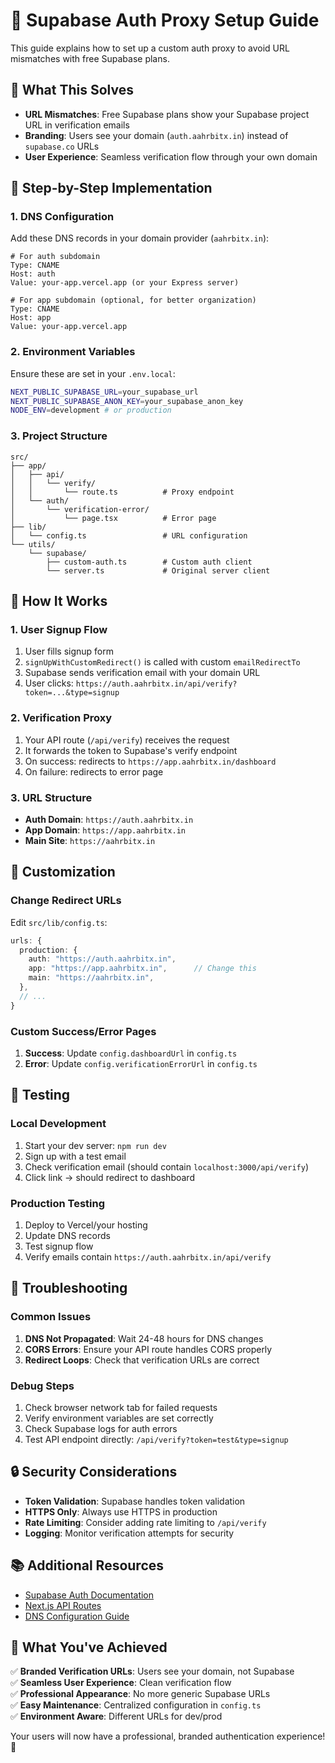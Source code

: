 # 🔐 Supabase Auth Proxy Setup Guide

This guide explains how to set up a custom auth proxy to avoid URL mismatches with free Supabase plans.

## 🎯 What This Solves

- **URL Mismatches**: Free Supabase plans show your Supabase project URL in verification emails
- **Branding**: Users see your domain (`auth.aahrbitx.in`) instead of `supabase.co` URLs
- **User Experience**: Seamless verification flow through your own domain

## 🚀 Step-by-Step Implementation

### 1. DNS Configuration

Add these DNS records in your domain provider (`aahrbitx.in`):

```dns
# For auth subdomain
Type: CNAME
Host: auth
Value: your-app.vercel.app (or your Express server)

# For app subdomain (optional, for better organization)
Type: CNAME
Host: app
Value: your-app.vercel.app
```

### 2. Environment Variables

Ensure these are set in your `.env.local`:

```bash
NEXT_PUBLIC_SUPABASE_URL=your_supabase_url
NEXT_PUBLIC_SUPABASE_ANON_KEY=your_supabase_anon_key
NODE_ENV=development # or production
```

### 3. Project Structure

```
src/
├── app/
│   ├── api/
│   │   └── verify/
│   │       └── route.ts          # Proxy endpoint
│   └── auth/
│       └── verification-error/
│           └── page.tsx          # Error page
├── lib/
│   └── config.ts                 # URL configuration
└── utils/
    └── supabase/
        ├── custom-auth.ts        # Custom auth client
        └── server.ts             # Original server client
```

## 🔧 How It Works

### 1. User Signup Flow

1. User fills signup form
2. `signUpWithCustomRedirect()` is called with custom `emailRedirectTo`
3. Supabase sends verification email with your domain URL
4. User clicks: `https://auth.aahrbitx.in/api/verify?token=...&type=signup`

### 2. Verification Proxy

1. Your API route (`/api/verify`) receives the request
2. It forwards the token to Supabase's verify endpoint
3. On success: redirects to `https://app.aahrbitx.in/dashboard`
4. On failure: redirects to error page

### 3. URL Structure

- **Auth Domain**: `https://auth.aahrbitx.in`
- **App Domain**: `https://app.aahrbitx.in`
- **Main Site**: `https://aahrbitx.in`

## 🎨 Customization

### Change Redirect URLs

Edit `src/lib/config.ts`:

```typescript
urls: {
  production: {
    auth: "https://auth.aahrbitx.in",
    app: "https://app.aahrbitx.in",      // Change this
    main: "https://aahrbitx.in",
  },
  // ...
}
```

### Custom Success/Error Pages

1. **Success**: Update `config.dashboardUrl` in `config.ts`
2. **Error**: Update `config.verificationErrorUrl` in `config.ts`

## 🧪 Testing

### Local Development

1. Start your dev server: `npm run dev`
2. Sign up with a test email
3. Check verification email (should contain `localhost:3000/api/verify`)
4. Click link → should redirect to dashboard

### Production Testing

1. Deploy to Vercel/your hosting
2. Update DNS records
3. Test signup flow
4. Verify emails contain `https://auth.aahrbitx.in/api/verify`

## 🚨 Troubleshooting

### Common Issues

1. **DNS Not Propagated**: Wait 24-48 hours for DNS changes
2. **CORS Errors**: Ensure your API route handles CORS properly
3. **Redirect Loops**: Check that verification URLs are correct

### Debug Steps

1. Check browser network tab for failed requests
2. Verify environment variables are set correctly
3. Check Supabase logs for auth errors
4. Test API endpoint directly: `/api/verify?token=test&type=signup`

## 🔒 Security Considerations

- **Token Validation**: Supabase handles token validation
- **HTTPS Only**: Always use HTTPS in production
- **Rate Limiting**: Consider adding rate limiting to `/api/verify`
- **Logging**: Monitor verification attempts for security

## 📚 Additional Resources

- [Supabase Auth Documentation](https://supabase.com/docs/guides/auth)
- [Next.js API Routes](https://nextjs.org/docs/api-routes/introduction)
- [DNS Configuration Guide](https://vercel.com/docs/concepts/projects/domains)

## 🎉 What You've Achieved

✅ **Branded Verification URLs**: Users see your domain, not Supabase  
✅ **Seamless User Experience**: Clean verification flow  
✅ **Professional Appearance**: No more generic Supabase URLs  
✅ **Easy Maintenance**: Centralized configuration in `config.ts`  
✅ **Environment Aware**: Different URLs for dev/prod  

Your users will now have a professional, branded authentication experience! 🚀
